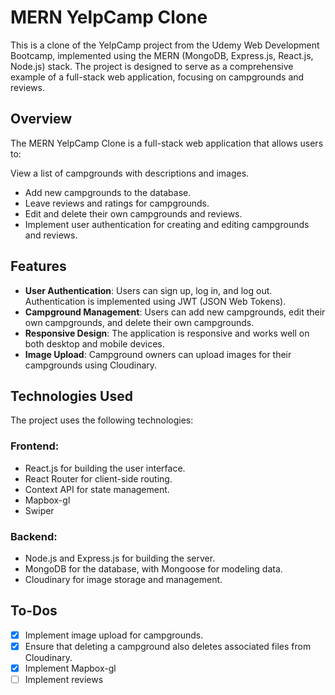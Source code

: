 # MERN YelpCamp Clone

This is a clone of the YelpCamp project from the Udemy Web Development Bootcamp, implemented using the MERN (MongoDB, Express.js, React.js, Node.js) stack. The project is designed to serve as a comprehensive example of a full-stack web application, focusing on campgrounds and reviews.

## Overview

The MERN YelpCamp Clone is a full-stack web application that allows users to:

View a list of campgrounds with descriptions and images.
- Add new campgrounds to the database.
- Leave reviews and ratings for campgrounds.
- Edit and delete their own campgrounds and reviews.
- Implement user authentication for creating and editing campgrounds and reviews.

## Features
- <strong>User Authentication</strong>: Users can sign up, log in, and log out. Authentication is implemented using JWT (JSON Web Tokens).
- <strong>Campground Management</strong>: Users can add new campgrounds, edit their own campgrounds, and delete their own campgrounds.
- <strong>Responsive Design</strong>: The application is responsive and works well on both desktop and mobile devices.
- <strong>Image Upload</strong>: Campground owners can upload images for their campgrounds using Cloudinary.

## Technologies Used
The project uses the following technologies:

### Frontend:
- React.js for building the user interface.
- React Router for client-side routing.
- Context API for state management.
- Mapbox-gl
- Swiper
  
### Backend:
- Node.js and Express.js for building the server.
- MongoDB for the database, with Mongoose for modeling data.
- Cloudinary for image storage and management.

## To-Dos
- [x] Implement image upload for campgrounds.
- [x] Ensure that deleting a campground also deletes associated files from Cloudinary.
- [x] Implement Mapbox-gl
- [ ] Implement reviews 

